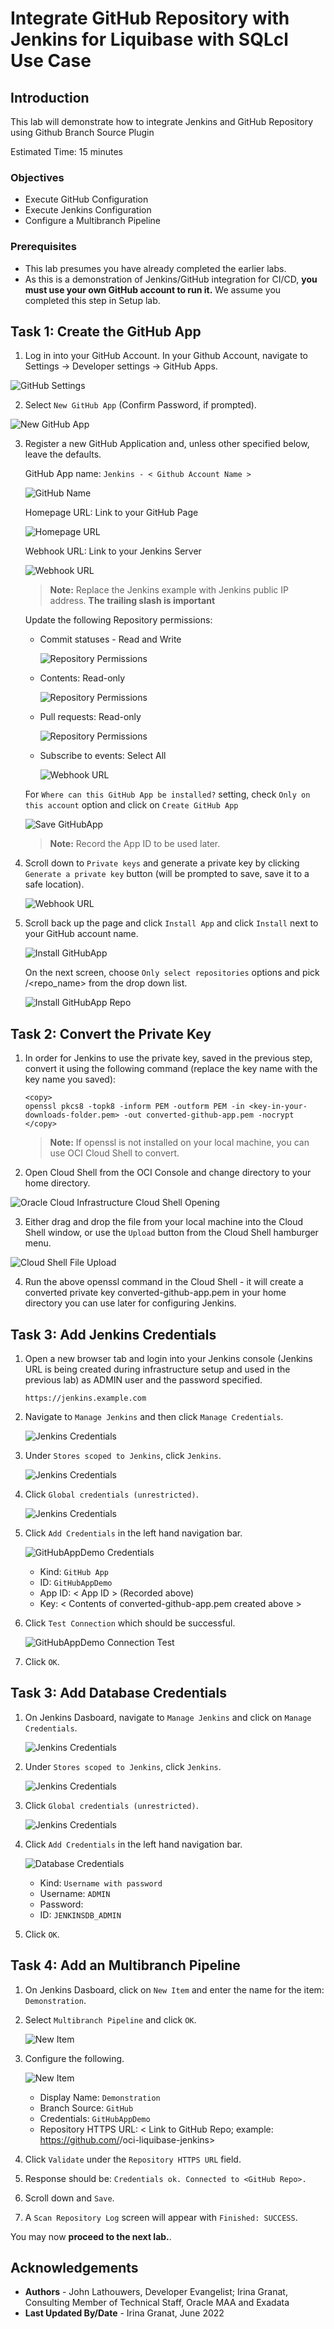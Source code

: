 # Integrate GitHub Repository with Jenkins for Liquibase with SQLcl Use Case

## Introduction

This lab will demonstrate how to integrate Jenkins and GitHub Repository using Github Branch Source Plugin

Estimated Time:  15 minutes

### Objectives

* Execute GitHub Configuration
* Execute Jenkins Configuration
* Configure a Multibranch Pipeline
  
### Prerequisites

* This lab presumes you have already completed the earlier labs.
* As this is a demonstration of Jenkins/GitHub integration for CI/CD, **you must use your own GitHub account to run it.** We assume you completed this step in Setup lab.

## Task 1: Create the GitHub App

1. Log in into your GitHub Account. In your Github Account, navigate to Settings -> Developer settings -> GitHub Apps.

  ![GitHub Settings](images/repo_settings.png " ")

2. Select `New GitHub App` (Confirm Password, if prompted).

  ![New GitHub App](images/new_gihubapp.png " ")

3. Register a new GitHub Application and, unless other specified below, leave the defaults.

     GitHub App name: `Jenkins - < Github Account Name >`

      ![GitHub Name](images/githubapp_name.png " ")

     Homepage URL: Link to your GitHub Page
     
      ![Homepage URL](images/homepage_url.png " ")

     Webhook URL: Link to your Jenkins Server
     
      ![Webhook URL](images/webhook_url.png " ")

     > **Note:** Replace the Jenkins example with Jenkins public IP address. **The trailing slash is important**

     Update the following Repository permissions:

      - Commit statuses - Read and Write

        ![Repository Permissions](images/repo_perm1.png " ") 

      - Contents: Read-only

        ![Repository Permissions](images/repo_perm2.png " ")

      - Pull requests: Read-only

        ![Repository Permissions](images/repo_perm3.png " ")

      - Subscribe to events: Select All

        ![Webhook URL](images/webhook_url.png " ")

     For `Where can this GitHub App be installed?` setting, check `Only on this account` option and click on `Create GitHub App`

      ![Save GitHubApp](images/save_githubapp.png " ")

     > **Note:** Record the App ID to be used later.

6. Scroll down to `Private keys` and generate a private key by clicking `Generate a private key` button (will be prompted to save, save it to a safe location).

     ![Webhook URL](images/generate_privatekey.png " ")

7. Scroll back up the page and click `Install App` and click `Install` next to your GitHub account name.

     ![Install GitHubApp](images/install_githubapp.png " ")

     On the next screen, choose `Only select repositories` options and pick <your GitHub Repository Name>/<repo_name> from the drop down list.

      ![Install GitHubApp Repo](images/install_githubapp_repo.png " ")
       
## Task 2: Convert the Private Key

1. In order for Jenkins to use the private key, saved in the previous step, convert it using the following command (replace the key name with the key name you saved): 

     ```
     <copy>
     openssl pkcs8 -topk8 -inform PEM -outform PEM -in <key-in-your-downloads-folder.pem> -out converted-github-app.pem -nocrypt
     </copy>
     ```
        
     > **Note:** If openssl is not installed on your local machine, you can use OCI Cloud Shell to convert.

2. Open Cloud Shell from the OCI Console and change directory to your home directory.

  ![Oracle Cloud Infrastructure Cloud Shell Opening](images/open-cloud-shell.png " ")

3. Either drag and drop the file from your local machine into the Cloud Shell window, or use the `Upload` button from the Cloud Shell hamburger menu.

  ![Cloud Shell File Upload](images/cloud_shell_file.png " ")

4. Run the above openssl command in the Cloud Shell - it will create a converted private key converted-github-app.pem in your home directory you can use later for configuring Jenkins.

## Task 3: Add Jenkins Credentials

1. Open a new browser tab and login into your Jenkins console (Jenkins URL is being created during infrastructure setup and used in the previous lab) as ADMIN user and the password specified.
   
     `https://jenkins.example.com`

2. Navigate to `Manage Jenkins` and then click `Manage Credentials`.

     ![Jenkins Credentials](images/jenkins_creds_1.png " ")

3. Under `Stores scoped to Jenkins`, click `Jenkins`.

     ![Jenkins Credentials](images/jenkins_creds_2.png " ")
     
4. Click `Global credentials (unrestricted)`.

     ![Jenkins Credentials](images/global_creds.png " ")

5. Click `Add Credentials` in the left hand navigation bar.

     ![GitHubAppDemo Credentials](images/githubappdemo_creds.png " ")

     - Kind: `GitHub App`
     - ID: `GitHubAppDemo`
     - App ID: < App ID > (Recorded above)
     - Key: < Contents of converted-github-app.pem created above >

6. Click `Test Connection` which should be successful.

     ![GitHubAppDemo Connection Test](images/githubappdemo_creds_test.png " ")

7. Click `OK`.

## Task 3: Add Database Credentials

1. On Jenkins Dasboard, navigate to `Manage Jenkins` and click on `Manage Credentials`.

     ![Jenkins Credentials](images/jenkins_creds_1.png " ")

2. Under `Stores scoped to Jenkins`, click `Jenkins`.

     ![Jenkins Credentials](images/jenkins_creds_2.png " ")
     
3. Click `Global credentials (unrestricted)`.

     ![Jenkins Credentials](images/global_creds.png " ")

4. Click `Add Credentials` in the left hand navigation bar.

     ![Database Credentials](images/db_creds.png " ")

     - Kind: `Username with password`
     - Username: `ADMIN`
     - Password: <Password for ADB Admin Account>
     - ID: `JENKINSDB_ADMIN`

9. Click `OK`.

## Task 4: Add an Multibranch Pipeline

1. On Jenkins Dasboard, click on `New Item` and enter the name for the item: `Demonstration`.

2. Select `Multibranch Pipeline` and click `OK`.

     ![New Item](images/jenkins_new_item.png " ")

3. Configure the following.

     ![New Item](images/jenkins_new_item.png " ")

     - Display Name: `Demonstration`
     - Branch Source: `GitHub`
     - Credentials: `GitHubAppDemo`
     - Repository HTTPS URL: < Link to GitHub Repo; example: https://github.com/<your GitHub Repository Name>/oci-liquibase-jenkins>

4. Click `Validate` under the `Repository HTTPS URL` field.

5. Response should be: `Credentials ok. Connected to <GitHub Repo>.`

6. Scroll down and `Save`.

7. A `Scan Repository Log` screen will appear with `Finished: SUCCESS`.
   
You may now **proceed to the next lab.**.

## Acknowledgements

* **Authors** - John Lathouwers, Developer Evangelist; Irina Granat, Consulting Member of Technical Staff, Oracle MAA and Exadata
* **Last Updated By/Date** - Irina Granat, June 2022
